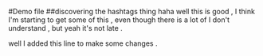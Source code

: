 #Demo file
##discovering the hashtags thing haha
well this is good , I think I'm starting to get some of this , even though there is a lot of I don't understand , but yeah it's not late .

well I added this line to make some changes .
